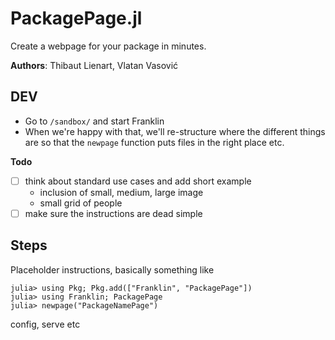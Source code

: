 # PackagePage.jl

Create a webpage for your package in minutes.

**Authors**: Thibaut Lienart, Vlatan Vasović

## DEV

* Go to `/sandbox/` and start Franklin
* When we're happy  with  that, we'll re-structure where the different things are so that the `newpage` function puts files in the right place etc.

**Todo**
* [ ] think about standard use cases and add short example
  - inclusion of small, medium, large image
  - small grid of people
* [ ] make sure the instructions are dead simple

## Steps

Placeholder instructions, basically something like

```julia-repl
julia> using Pkg; Pkg.add(["Franklin", "PackagePage"])
julia> using Franklin; PackagePage
julia> newpage("PackageNamePage")
```

config, serve etc
